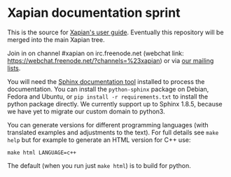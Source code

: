 # Xapian documentation sprint

This is the source for [Xapian's user
guide](https://getting-started-with-xapian.readthedocs.org/).
Eventually this repository will be merged into the main Xapian tree.

Join in on channel #xapian on irc.freenode.net (webchat link:
https://webchat.freenode.net/?channels=%23xapian) or via [our
mailing lists](https://xapian.org/lists).

You will need the [Sphinx documentation tool](https://sphinx-doc.org/)
installed to process the documentation. You can install the `python-sphinx`
package on Debian, Fedora and Ubuntu, or `pip install -r requirements.txt`
to install the python package directly. We currently support up to Sphinx
1.8.5, because we have yet to migrate our custom domain to python3.

You can generate versions for different programming languages (with translated
examples and adjustments to the text).  For full details see `make help`
but for example to generate an HTML version for C++ use:

```
make html LANGUAGE=c++
```

The default (when you run just `make html`) is to build for python.
